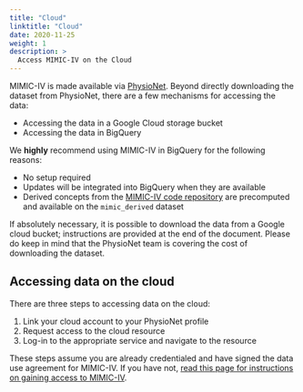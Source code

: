 ```yaml
---
title: "Cloud"
linktitle: "Cloud"
date: 2020-11-25
weight: 1
description: >
  Access MIMIC-IV on the Cloud
---
```


MIMIC-IV is made available via [PhysioNet](https://physionet.org/content/mimiciv/). Beyond directly downloading the dataset from PhysioNet, there are a few mechanisms for accessing the data:

* Accessing the data in a Google Cloud storage bucket
* Accessing the data in BigQuery

We **highly** recommend using MIMIC-IV in BigQuery for the following reasons:

* No setup required
* Updates will be integrated into BigQuery when they are available
* Derived concepts from the [MIMIC-IV code repository](https://www.github.com/MIT-LCP/mimic-iv) are precomputed and available on the `mimic_derived` dataset

If absolutely necessary, it is possible to download the data from a Google cloud bucket; instructions are provided at the end of the document.
Please do keep in mind that the PhysioNet team is covering the cost of downloading the dataset.

## Accessing data on the cloud

There are three steps to accessing data on the cloud:

1. Link your cloud account to your PhysioNet profile
2. Request access to the cloud resource
3. Log-in to the appropriate service and navigate to the resource

These steps assume you are already credentialed and have signed the data use agreement for MIMIC-IV.
If you have not, [read this page for instructions on gaining access to MIMIC-IV](/access).
